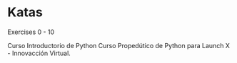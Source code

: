 # Katas
Exercises 0 - 10

Curso Introductorio de Python
Curso Propedútico de Python para Launch X - Innovacción Virtual.

